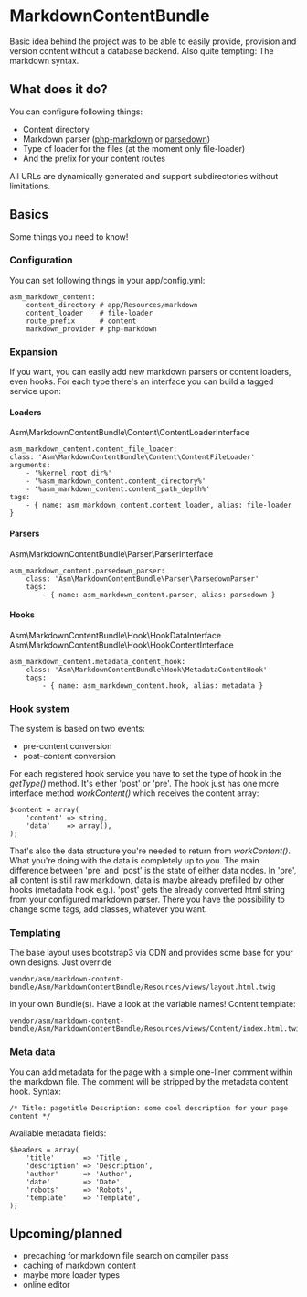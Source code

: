 # MarkdownContentBundle
Basic idea behind the project was to be able to easily provide, provision and version content without a database backend. Also quite tempting: The markdown syntax.

## What does it do?
You can configure following things:
 * Content directory
 * Markdown parser ([php-markdown](http://michelf.ca/projects/php-markdown/ "php-markdown") or [parsedown](http://parsedown.org "parsedown"))
 * Type of loader for the files (at the moment only file-loader)
 * And the prefix for your content routes

All URLs are dynamically generated and support subdirectories without limitations.

## Basics
Some things you need to know!

### Configuration
You can set following things in your app/config.yml:

    asm_markdown_content:
        content_directory # app/Resources/markdown
        content_loader    # file-loader
        route_prefix      # content
        markdown_provider # php-markdown

### Expansion
If you want, you can easily add new markdown parsers or content loaders, even hooks.
For each type there's an interface you can build a tagged service upon:

#### Loaders
Asm\MarkdownContentBundle\Content\ContentLoaderInterface

    asm_markdown_content.content_file_loader:
    class: 'Asm\MarkdownContentBundle\Content\ContentFileLoader'
    arguments:
        - '%kernel.root_dir%'
        - '%asm_markdown_content.content_directory%'
        - '%asm_markdown_content.content_path_depth%'
    tags:
        - { name: asm_markdown_content.content_loader, alias: file-loader }

#### Parsers
Asm\MarkdownContentBundle\Parser\ParserInterface

    asm_markdown_content.parsedown_parser:
        class: 'Asm\MarkdownContentBundle\Parser\ParsedownParser'
        tags:
            - { name: asm_markdown_content.parser, alias: parsedown }

#### Hooks
Asm\MarkdownContentBundle\Hook\HookDataInterface
Asm\MarkdownContentBundle\Hook\HookContentInterface

    asm_markdown_content.metadata_content_hook:
        class: 'Asm\MarkdownContentBundle\Hook\MetadataContentHook'
        tags:
            - { name: asm_markdown_content.hook, alias: metadata }

### Hook system
The system is based on two events:
 * pre-content conversion
 * post-content conversion

For each registered hook service you have to set the type of hook in the _getType()_ method. It's either 'post' or 'pre'. The hook just has one more interface method _workContent()_ which receives the content array:

    $content = array(
        'content' => string,
        'data'    => array(),
    );

That's also the data structure you're needed to return from _workContent()_. What you're doing with the data is completely up to you. The main difference between 'pre' and 'post' is the state of either data nodes. In 'pre', all content is still raw markdown, data is maybe already prefilled by other hooks (metadata hook e.g.). 'post' gets the already converted html string from your configured markdown parser. There you have the possibility to change some tags, add classes, whatever you want.

### Templating
The base layout uses bootstrap3 via CDN and provides some base for your own designs. Just override

    vendor/asm/markdown-content-bundle/Asm/MarkdownContentBundle/Resources/views/layout.html.twig
in your own Bundle(s). Have a look at the variable names!
Content template:

    vendor/asm/markdown-content-bundle/Asm/MarkdownContentBundle/Resources/views/Content/index.html.twig

### Meta data
You can add metadata for the page with a simple one-liner comment within the markdown file. The comment will be stripped by the metadata content hook.
Syntax:

    /* Title: pagetitle Description: some cool description for your page content */
    
Available metadata fields:
    
    $headers = array(
        'title'       => 'Title',
        'description' => 'Description',
        'author'      => 'Author',
        'date'        => 'Date',
        'robots'      => 'Robots',
        'template'    => 'Template',
    );

## Upcoming/planned
 * precaching for markdown file search on compiler pass
 * caching of markdown content
 * maybe more loader types
 * online editor
